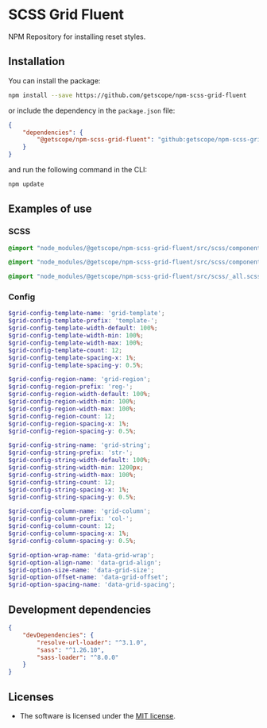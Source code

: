 # SCSS Grid Fluent

NPM Repository for installing reset styles.

## Installation

You can install the package:

```bash 
npm install --save https://github.com/getscope/npm-scss-grid-fluent
```

or include the dependency in the `package.json` file:

```json
{
    "dependencies": {
        "@getscope/npm-scss-grid-fluent": "github:getscope/npm-scss-grid-fluent"
    }
}
```

and run the following command in the CLI:

```bash 
npm update
```

## Examples of use

### SCSS

```scss 
@import "node_modules/@getscope/npm-scss-grid-fluent/src/scss/components/_config.scss";

@import "node_modules/@getscope/npm-scss-grid-fluent/src/scss/components/_core.scss";

@import "node_modules/@getscope/npm-scss-grid-fluent/src/scss/_all.scss";
```

### Config

```scss
$grid-config-template-name: 'grid-template';
$grid-config-template-prefix: 'template-';
$grid-config-template-width-default: 100%;
$grid-config-template-width-min: 100%;
$grid-config-template-width-max: 100%;
$grid-config-template-count: 12;
$grid-config-template-spacing-x: 1%;
$grid-config-template-spacing-y: 0.5%;

$grid-config-region-name: 'grid-region';
$grid-config-region-prefix: 'reg-';
$grid-config-region-width-default: 100%;
$grid-config-region-width-min: 100%;
$grid-config-region-width-max: 100%;
$grid-config-region-count: 12;
$grid-config-region-spacing-x: 1%;
$grid-config-region-spacing-y: 0.5%;

$grid-config-string-name: 'grid-string';
$grid-config-string-prefix: 'str-';
$grid-config-string-width-default: 100%;
$grid-config-string-width-min: 1200px;
$grid-config-string-width-max: 100%;
$grid-config-string-count: 12;
$grid-config-string-spacing-x: 1%;
$grid-config-string-spacing-y: 0.5%;

$grid-config-column-name: 'grid-column';
$grid-config-column-prefix: 'col-';
$grid-config-column-count: 12;
$grid-config-column-spacing-x: 1%;
$grid-config-column-spacing-y: 0.5%;

$grid-option-wrap-name: 'data-grid-wrap';
$grid-option-align-name: 'data-grid-align';
$grid-option-size-name: 'data-grid-size';
$grid-option-offset-name: 'data-grid-offset';
$grid-option-spacing-name: 'data-grid-spacing';
```

## Development dependencies

```json 
{
    "devDependencies": {
        "resolve-url-loader": "^3.1.0",
        "sass": "^1.26.10",
        "sass-loader": "^8.0.0"
    }
}
```

## Licenses

* The software is licensed under the [MIT license](https://github.com/getscope/npm-scss-grid-fluent/blob/main/LICENSE).
